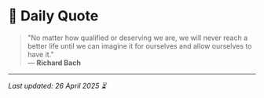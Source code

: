 # 📜 Daily Quote

> "No matter how qualified or deserving we are, we will never reach a better life until we can imagine it for ourselves and allow ourselves to have it."  
> — **Richard Bach**

---

_Last updated: 26 April 2025 ⏳_
